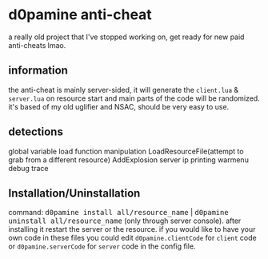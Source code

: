 # d0pamine anti-cheat
a really old project that I've stopped working on, get ready for new paid anti-cheats lmao.

## information
the anti-cheat is mainly server-sided, it will generate the `client.lua` & `server.lua` on resource start and main parts of the code will be randomized.
it's based of my old uglifier and NSAC, should be very easy to use.

## detections
global variable
load function manipulation
LoadResourceFile(attempt to grab from a different resource)
AddExplosion
server ip printing
warmenu debug trace

## Installation/Uninstallation
command: <kbd>d0pamine install all/resource_name</kbd> | <kbd>d0pamine uninstall all/resource_name</kbd> (only through server console).
after installing it restart the server or the resource.
if you would like to have your own code in these files you could edit `d0pamine.clientCode` for `client` code or `d0pamine.serverCode` for `server` code in the config file.
